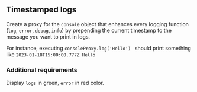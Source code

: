 ## Timestamped logs

Create a proxy for the `console` object that enhances every logging function (`log`, `error`, `debug`, `info`)
by prepending the current timestamp to the message you want to print in logs.

For instance, executing 
`consoleProxy.log('Hello') `
should print something like `2023-01-18T15:00:00.777Z Hello`


### Additional requirements

Display `logs` in green, `error` in red color.
